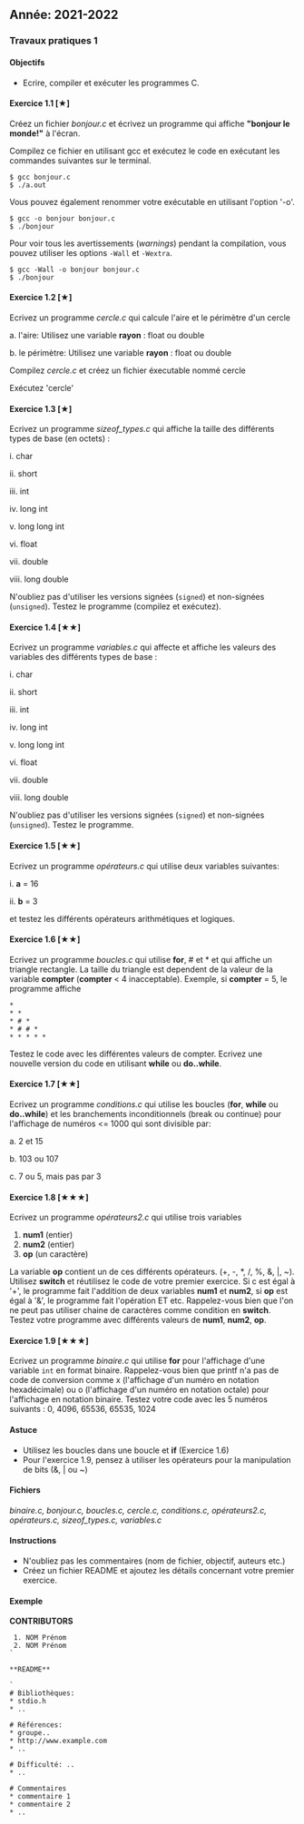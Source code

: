 Année: 2021-2022
----------------

### Travaux pratiques 1

#### Objectifs

-   Ecrire, compiler et exécuter les programmes C.

#### Exercice 1.1 [★]

 
Créez un fichier *bonjour.c* et écrivez un programme qui affiche
**"bonjour le monde!"** à l'écran. 

Compilez ce fichier en utilisant gcc et exécutez le code en exécutant les commandes suivantes sur le terminal.

```
$ gcc bonjour.c
$ ./a.out
```

Vous pouvez également renommer votre exécutable en utilisant l'option '-o'.

```
$ gcc -o bonjour bonjour.c 
$ ./bonjour
```

Pour voir tous les avertissements (*warnings*) pendant la compilation, vous pouvez utiliser les options `-Wall` et `-Wextra`.

```
$ gcc -Wall -o bonjour bonjour.c 
$ ./bonjour
```

#### Exercice 1.2 [★]

 
Ecrivez un programme *cercle.c* qui calcule l'aire et le périmètre d'un
cercle

a.  l'aire: Utilisez une variable **rayon** : float ou double

b.  le périmètre: Utilisez une variable **rayon** : float ou double


Compilez *cercle.c* et créez un fichier éxecutable nommé cercle

Exécutez 'cercle'


#### Exercice 1.3 [★]

 
Ecrivez un programme *sizeof_types.c* qui affiche la taille des
différents types de base (en octets) :

i.  char

ii. short

iii. int

iv. long int

v.  long long int

vi. float

vii. double

viii. long double


N'oubliez pas d'utiliser les versions signées (`signed`) et non-signées (`unsigned`). Testez le
programme (compilez et exécutez).


#### Exercice 1.4 [★★]

 
Ecrivez un programme *variables.c* qui affecte et affiche les valeurs
des variables des différents types de base :

i.  char

ii. short

iii. int

iv. long int

v.  long long int

vi. float

vii. double

viii. long double


N'oubliez pas d'utiliser les versions signées (`signed`) et non-signées (`unsigned`). Testez
le programme.


#### Exercice 1.5 [★★]

 
Ecrivez un programme *opérateurs.c* qui utilise deux variables
suivantes:

i.  **a** = 16

ii. **b** = 3

et testez les différents opérateurs arithmétiques et logiques.


#### Exercice 1.6 [★★]

 
Ecrivez un programme *boucles.c* qui utilise **for**, # et * et qui
affiche un triangle rectangle. La taille du triangle est dependent de la
valeur de la variable **compter** (**compter** < 4 inacceptable).
Exemple, si **compter** = 5, le programme affiche

```
*              
* *               
* # *              
* # # *              
* * * * *
```

Testez le code avec les différentes valeurs de compter. Ecrivez une
nouvelle version du code en utilisant **while** ou **do..while**.


#### Exercice 1.7 [★★]

 
Ecrivez un programme *conditions.c* qui utilise les boucles (**for**,
**while** ou **do..while**) et les branchements inconditionnels (break
ou continue) pour l'affichage de numéros <= 1000 qui sont divisible par:

a.  2 et 15

b.  103 ou 107

c.  7 ou 5, mais pas par 3



#### Exercice 1.8 [★★★]

 
Ecrivez un programme *opérateurs2.c* qui utilise trois variables

1.  **num1** (entier)
2.  **num2** (entier)
3.  **op** (un caractère)

La variable **op** contient un de ces différents opérateurs. (+, -, \*,
/, %, &, |, ~). Utilisez **switch** et réutilisez le code de votre
premier exercice. Si c est égal à '+', le programme fait l'addition de
deux variables **num1** et **num2**, si **op** est égal à '&', le
programme fait l'opération ET etc. Rappelez-vous bien que l'on ne peut
pas utiliser chaine de caractères comme condition en **switch**. Testez
votre programme avec différents valeurs de **num1**, **num2**, **op**. 


#### Exercice 1.9 [★★★]

 
Ecrivez un programme *binaire.c* qui utilise **for** pour l'affichage
d'une variable `int` en format binaire. Rappelez-vous bien que printf n'a
pas de code de conversion comme x (l'affichage d'un numéro en notation
hexadécimale) ou o (l'affichage d'un numéro en notation octale) pour
l'affichage en notation binaire. Testez votre code avec les 5 numéros
suivants : 0, 4096, 65536, 65535, 1024


#### Astuce

-   Utilisez les boucles dans une boucle et **if** (Exercice 1.6)
-   Pour l'exercice 1.9, pensez à utiliser les opérateurs pour la
    manipulation de bits (&, | ou ~)

#### Fichiers

*binaire.c, bonjour.c, boucles.c, cercle.c, conditions.c, opérateurs2.c,
opérateurs.c, sizeof_types.c, variables.c*

#### Instructions

-   N'oubliez pas les commentaires (nom de fichier, objectif, auteurs
    etc.)
-   Créez un fichier README et ajoutez les détails concernant votre premier
    exercice.

#### Exemple

 
**CONTRIBUTORS**

```             
 1. NOM Prénom
 2. NOM Prénom
`

**README**

`             
# Bibliothèques:               
* stdio.h               
* ..              

# Références:               
* groupe..               
* http://www.example.com               
* ..              

# Difficulté: ..               
* ..              

# Commentaires               
* commentaire 1               
* commentaire 2               
* ..             
```




